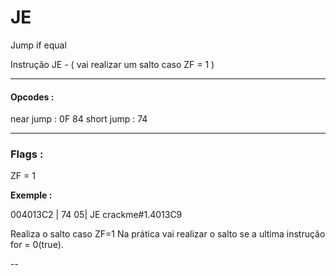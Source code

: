 # JE

Jump if equal

Instrução JE - ( vai realizar um salto caso ZF = 1 )

---

#### Opcodes :

near jump   : 0F 84
short jump : 74

---


### Flags :

ZF = 1

 
**Exemple :**


004013C2 | 74 05| JE crackme#1.4013C9


Realiza o salto caso ZF=1
Na prática vai realizar o salto se a ultima instrução for = 0(true).




--
